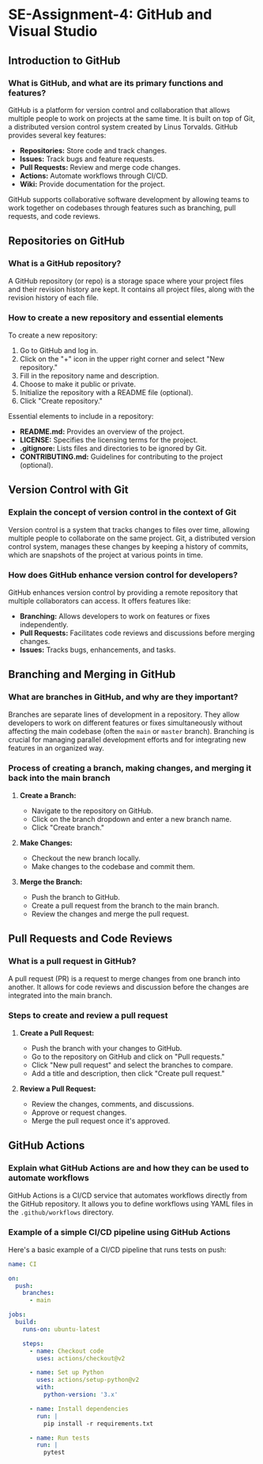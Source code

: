 # SE-Assignment-4: GitHub and Visual Studio

## Introduction to GitHub

### What is GitHub, and what are its primary functions and features?

GitHub is a platform for version control and collaboration that allows multiple people to work on projects at the same time. It is built on top of Git, a distributed version control system created by Linus Torvalds. GitHub provides several key features:

- **Repositories:** Store code and track changes.
- **Issues:** Track bugs and feature requests.
- **Pull Requests:** Review and merge code changes.
- **Actions:** Automate workflows through CI/CD.
- **Wiki:** Provide documentation for the project.

GitHub supports collaborative software development by allowing teams to work together on codebases through features such as branching, pull requests, and code reviews.

## Repositories on GitHub

### What is a GitHub repository?

A GitHub repository (or repo) is a storage space where your project files and their revision history are kept. It contains all project files, along with the revision history of each file.

### How to create a new repository and essential elements

To create a new repository:

1. Go to GitHub and log in.
2. Click on the "+" icon in the upper right corner and select "New repository."
3. Fill in the repository name and description.
4. Choose to make it public or private.
5. Initialize the repository with a README file (optional).
6. Click "Create repository."

Essential elements to include in a repository:
- **README.md:** Provides an overview of the project.
- **LICENSE:** Specifies the licensing terms for the project.
- **.gitignore:** Lists files and directories to be ignored by Git.
- **CONTRIBUTING.md:** Guidelines for contributing to the project (optional).

## Version Control with Git

### Explain the concept of version control in the context of Git

Version control is a system that tracks changes to files over time, allowing multiple people to collaborate on the same project. Git, a distributed version control system, manages these changes by keeping a history of commits, which are snapshots of the project at various points in time.

### How does GitHub enhance version control for developers?

GitHub enhances version control by providing a remote repository that multiple collaborators can access. It offers features like:

- **Branching:** Allows developers to work on features or fixes independently.
- **Pull Requests:** Facilitates code reviews and discussions before merging changes.
- **Issues:** Tracks bugs, enhancements, and tasks.

## Branching and Merging in GitHub

### What are branches in GitHub, and why are they important?

Branches are separate lines of development in a repository. They allow developers to work on different features or fixes simultaneously without affecting the main codebase (often the `main` or `master` branch). Branching is crucial for managing parallel development efforts and for integrating new features in an organized way.

### Process of creating a branch, making changes, and merging it back into the main branch

1. **Create a Branch:**
   - Navigate to the repository on GitHub.
   - Click on the branch dropdown and enter a new branch name.
   - Click "Create branch."

2. **Make Changes:**
   - Checkout the new branch locally.
   - Make changes to the codebase and commit them.

3. **Merge the Branch:**
   - Push the branch to GitHub.
   - Create a pull request from the branch to the main branch.
   - Review the changes and merge the pull request.

## Pull Requests and Code Reviews

### What is a pull request in GitHub?

A pull request (PR) is a request to merge changes from one branch into another. It allows for code reviews and discussion before the changes are integrated into the main branch.

### Steps to create and review a pull request

1. **Create a Pull Request:**
   - Push the branch with your changes to GitHub.
   - Go to the repository on GitHub and click on "Pull requests."
   - Click "New pull request" and select the branches to compare.
   - Add a title and description, then click "Create pull request."

2. **Review a Pull Request:**
   - Review the changes, comments, and discussions.
   - Approve or request changes.
   - Merge the pull request once it's approved.

## GitHub Actions

### Explain what GitHub Actions are and how they can be used to automate workflows

GitHub Actions is a CI/CD service that automates workflows directly from the GitHub repository. It allows you to define workflows using YAML files in the `.github/workflows` directory.

### Example of a simple CI/CD pipeline using GitHub Actions

Here's a basic example of a CI/CD pipeline that runs tests on push:

```yaml
name: CI

on:
  push:
    branches:
      - main

jobs:
  build:
    runs-on: ubuntu-latest

    steps:
      - name: Checkout code
        uses: actions/checkout@v2

      - name: Set up Python
        uses: actions/setup-python@v2
        with:
          python-version: '3.x'

      - name: Install dependencies
        run: |
          pip install -r requirements.txt

      - name: Run tests
        run: |
          pytest

